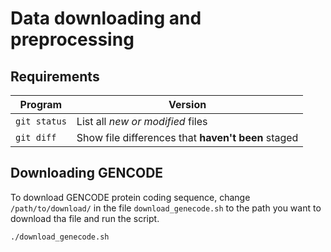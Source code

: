 # Data downloading and preprocessing
## Requirements
| Program | Version |
| --- | --- |
| `git status` | List all *new or modified* files |
| `git diff` | Show file differences that **haven't been** staged |
## Downloading GENCODE 
To download GENCODE protein coding sequence, change `/path/to/download/` in the file `download_genecode.sh` to the path you want to download tha file and run the script. 

```console
./download_genecode.sh
```
